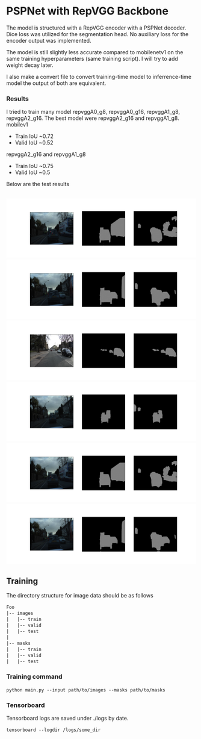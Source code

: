 # PSPNet with RepVGG Backbone
The model is structured with a RepVGG encoder with a PSPNet decoder. Dice loss was utilized for the segmentation head. No auxiliary loss for the encoder output was implemented.

The model is still slightly less accurate compared to mobilenetv1 on the same training hyperparameters (same training script). I will try to add weight decay later. 

I also make a convert file to convert training-time model to inferrence-time model the output of both are equivalent.
<br>

### Results
I tried to train many model repvggA0_g8, repvggA0_g16, repvggA1_g8, repvggA2_g16. The best model were repvggA2_g16 and repvggA1_g8. 
mobilev1
- Train IoU ~0.72
- Valid IoU ~0.52

repvggA2_g16 and repvggA1_g8
- Train IoU ~0.75
- Valid IoU ~0.5

Below are the test results

![result1](./images/pred_4.png)
![result1](./images/pred_5.png)
![result1](./images/pred_6.png)
![result1](./images/pred_7.png)
![result1](./images/pred_8.png)
![result1](./images/pred_9.png)
---

## Training
The directory structure for image data should be as follows
```
Foo
|-- images
|   |-- train
|   |-- valid
|   |-- test
|
|-- masks
|   |-- train
|   |-- valid
|   |-- test
```

### Training command
```
python main.py --input path/to/images --masks path/to/masks
```

### Tensorboard
Tensorboard logs are saved under ./logs by date.
```
tensorboard --logdir /logs/some_dir
```
